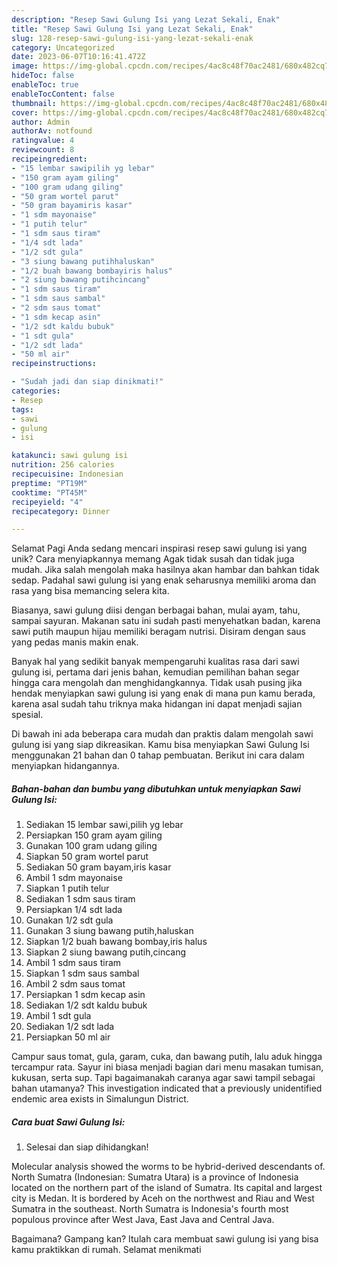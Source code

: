 ```yaml
---
description: "Resep Sawi Gulung Isi yang Lezat Sekali, Enak"
title: "Resep Sawi Gulung Isi yang Lezat Sekali, Enak"
slug: 128-resep-sawi-gulung-isi-yang-lezat-sekali-enak
category: Uncategorized
date: 2023-06-07T10:16:41.472Z
image: https://img-global.cpcdn.com/recipes/4ac8c48f70ac2481/680x482cq70/sawi-gulung-isi-foto-resep-utama.jpg
hideToc: false
enableToc: true
enableTocContent: false
thumbnail: https://img-global.cpcdn.com/recipes/4ac8c48f70ac2481/680x482cq70/sawi-gulung-isi-foto-resep-utama.jpg
cover: https://img-global.cpcdn.com/recipes/4ac8c48f70ac2481/680x482cq70/sawi-gulung-isi-foto-resep-utama.jpg
author: Admin
authorAv: notfound
ratingvalue: 4
reviewcount: 8
recipeingredient:
- "15 lembar sawipilih yg lebar"
- "150 gram ayam giling"
- "100 gram udang giling"
- "50 gram wortel parut"
- "50 gram bayamiris kasar"
- "1 sdm mayonaise"
- "1 putih telur"
- "1 sdm saus tiram"
- "1/4 sdt lada"
- "1/2 sdt gula"
- "3 siung bawang putihhaluskan"
- "1/2 buah bawang bombayiris halus"
- "2 siung bawang putihcincang"
- "1 sdm saus tiram"
- "1 sdm saus sambal"
- "2 sdm saus tomat"
- "1 sdm kecap asin"
- "1/2 sdt kaldu bubuk"
- "1 sdt gula"
- "1/2 sdt lada"
- "50 ml air"
recipeinstructions:

- "Sudah jadi dan siap dinikmati!"
categories:
- Resep
tags:
- sawi
- gulung
- isi

katakunci: sawi gulung isi 
nutrition: 256 calories
recipecuisine: Indonesian
preptime: "PT19M"
cooktime: "PT45M"
recipeyield: "4"
recipecategory: Dinner

---
```



Selamat Pagi Anda sedang mencari inspirasi resep sawi gulung isi yang unik? Cara menyiapkannya memang Agak tidak susah dan tidak juga mudah. Jika salah mengolah maka hasilnya akan hambar dan bahkan tidak sedap. Padahal sawi gulung isi yang enak seharusnya memiliki aroma dan rasa yang bisa memancing selera kita.


Biasanya, sawi gulung diisi dengan berbagai bahan, mulai ayam, tahu, sampai sayuran. Makanan satu ini sudah pasti menyehatkan badan, karena sawi putih maupun hijau memiliki beragam nutrisi. Disiram dengan saus yang pedas manis makin enak.

Banyak hal yang sedikit banyak mempengaruhi kualitas rasa dari sawi gulung isi, pertama dari jenis bahan, kemudian pemilihan bahan segar hingga cara mengolah dan menghidangkannya. Tidak usah pusing jika hendak menyiapkan sawi gulung isi yang enak di mana pun kamu berada, karena asal sudah tahu triknya maka hidangan ini dapat menjadi sajian spesial.


Di bawah ini ada beberapa cara mudah dan praktis dalam mengolah sawi gulung isi yang siap dikreasikan. Kamu bisa menyiapkan Sawi Gulung Isi menggunakan 21 bahan dan 0 tahap pembuatan. Berikut ini cara dalam menyiapkan hidangannya.

<!--inarticleads1-->

##### Bahan-bahan dan bumbu yang dibutuhkan untuk menyiapkan Sawi Gulung Isi:

1. Sediakan 15 lembar sawi,pilih yg lebar
1. Persiapkan 150 gram ayam giling
1. Gunakan 100 gram udang giling
1. Siapkan 50 gram wortel parut
1. Sediakan 50 gram bayam,iris kasar
1. Ambil 1 sdm mayonaise
1. Siapkan 1 putih telur
1. Sediakan 1 sdm saus tiram
1. Persiapkan 1/4 sdt lada
1. Gunakan 1/2 sdt gula
1. Gunakan 3 siung bawang putih,haluskan
1. Siapkan 1/2 buah bawang bombay,iris halus
1. Siapkan 2 siung bawang putih,cincang
1. Ambil 1 sdm saus tiram
1. Siapkan 1 sdm saus sambal
1. Ambil 2 sdm saus tomat
1. Persiapkan 1 sdm kecap asin
1. Sediakan 1/2 sdt kaldu bubuk
1. Ambil 1 sdt gula
1. Sediakan 1/2 sdt lada
1. Persiapkan 50 ml air


Campur saus tomat, gula, garam, cuka, dan bawang putih, lalu aduk hingga tercampur rata. Sayur ini biasa menjadi bagian dari menu masakan tumisan, kukusan, serta sup. Tapi bagaimanakah caranya agar sawi tampil sebagai bahan utamanya? This investigation indicated that a previously unidentified endemic area exists in Simalungun District. 

<!--inarticleads2-->

##### Cara buat Sawi Gulung Isi:


1. Selesai dan siap dihidangkan!

Molecular analysis showed the worms to be hybrid-derived descendants of. North Sumatra (Indonesian: Sumatra Utara) is a province of Indonesia located on the northern part of the island of Sumatra. Its capital and largest city is Medan. It is bordered by Aceh on the northwest and Riau and West Sumatra in the southeast. North Sumatra is Indonesia&#39;s fourth most populous province after West Java, East Java and Central Java. 

Bagaimana? Gampang kan? Itulah cara membuat sawi gulung isi yang bisa kamu praktikkan di rumah. Selamat menikmati
